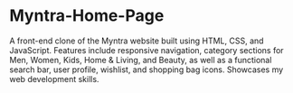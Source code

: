 # Myntra-Home-Page
A front-end clone of the Myntra website built using HTML, CSS, and JavaScript. Features include responsive navigation, category sections for Men, Women, Kids, Home &amp; Living, and Beauty, as well as a functional search bar, user profile, wishlist, and shopping bag icons. Showcases my web development skills.
